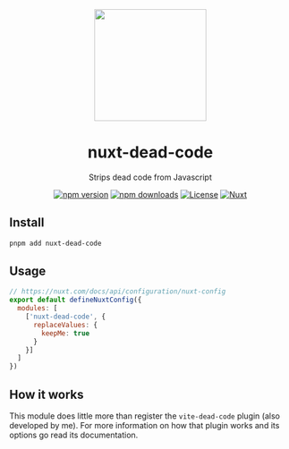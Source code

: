 <div align="center">
<img src="https://avatars.githubusercontent.com/u/79983560" width="200">

# nuxt-dead-code 
Strips dead code from Javascript

[![npm version][npm-version-src]][npm-version-href]
[![npm downloads][npm-downloads-src]][npm-downloads-href]
[![License][license-src]][license-href]
[![Nuxt][nuxt-src]][nuxt-href]
</div>


## Install

```bash
pnpm add nuxt-dead-code
```

## Usage

```js
// https://nuxt.com/docs/api/configuration/nuxt-config
export default defineNuxtConfig({
  modules: [
    ['nuxt-dead-code', {
      replaceValues: {
        keepMe: true
      }
    }]
  ]
})

```

## How it works

This module does little more than register the `vite-dead-code` plugin (also developed by me). For more information on how that plugin works and its options go read its documentation.

<!-- Badges -->
[npm-version-src]: https://img.shields.io/npm/v/nuxt-dead-code/latest.svg?style=flat&colorA=18181B&colorB=28CF8D
[npm-version-href]: https://npmjs.com/package/nuxt-dead-code

[npm-downloads-src]: https://img.shields.io/npm/dm/nuxt-dead-code.svg?style=flat&colorA=18181B&colorB=28CF8D
[npm-downloads-href]: https://npmjs.com/package/nuxt-dead-code

[license-src]: https://img.shields.io/npm/l/nuxt-dead-code.svg?style=flat&colorA=18181B&colorB=28CF8D
[license-href]: https://npmjs.com/package/nuxt-dead-code

[nuxt-src]: https://img.shields.io/badge/Nuxt-18181B?logo=nuxt.js
[nuxt-href]: https://nuxt.com
